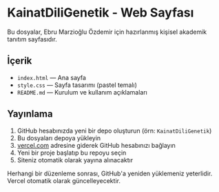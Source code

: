 
# KainatDiliGenetik - Web Sayfası

Bu dosyalar, Ebru Marzioğlu Özdemir için hazırlanmış kişisel akademik tanıtım sayfasıdır.

## İçerik

- `index.html` — Ana sayfa
- `style.css` — Sayfa tasarımı (pastel temalı)
- `README.md` — Kurulum ve kullanım açıklamaları

## Yayınlama

1. GitHub hesabınızda yeni bir depo oluşturun (örn: `KainatDiliGenetik`)
2. Bu dosyaları depoya yükleyin
3. [vercel.com](https://vercel.com) adresine giderek GitHub hesabınızı bağlayın
4. Yeni bir proje başlatıp bu repoyu seçin
5. Siteniz otomatik olarak yayına alınacaktır

Herhangi bir düzenleme sonrası, GitHub'a yeniden yüklemeniz yeterlidir. Vercel otomatik olarak güncelleyecektir.

